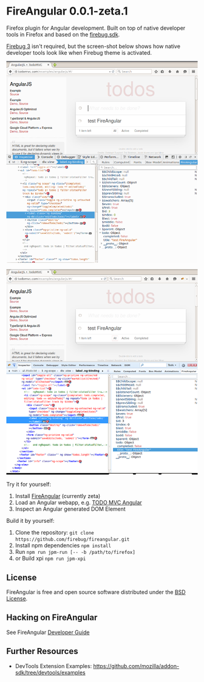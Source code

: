 FireAngular 0.0.1-zeta.1
========================

Firefox plugin for Angular development. Built on top of native
developer tools in Firefox and based on the [firebug.sdk](firebug.sdk).

[Firebug 3](firebug.next) isn't required, but the screen-shot below shows how native developer tools
look like when Firebug theme is activated.

![](https://raw.githubusercontent.com/firebug/fireangular/master/docs/images/inspector.png)

![](https://raw.githubusercontent.com/firebug/fireangular/master/docs/images/inspector_firebug.png)

Try it for yourself:

1. Install [FireAngular](https://github.com/rpl/fireangular/releases) (currently zeta)
2. Load an Angular webapp, e.g. [TODO MVC Angular](http://todomvc.com/examples/angularjs/#/)
3. Inspect an Angular generated DOM Element

Build it by yourself:

1. Clone the repository: ```git clone https://github.com/firebug/fireangular.git```
2. Install npm dependencies ```npm install```
3. Run ```npm run jpm-run [-- -b /path/to/firefox]```
4. or Build xpi ```npm run jpm-xpi```

License
-------
FireAngular is free and open source software distributed under the
[BSD License](https://github.com/rpl/fireangular/blob/master/license.txt).

Hacking on FireAngular
--------------------
See FireAngular [Developer Guide](https://github.com/firebug/fireangular/wiki/Developer-Guide)

Further Resources
-----------------
* DevTools Extension Examples: https://github.com/mozilla/addon-sdk/tree/devtools/examples

[firebug.sdk]: https://github.com/firebug/firebug.sdk
[firebug.next]: https://github.com/firebug/firebug.next
